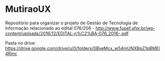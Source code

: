 # MutiraoUX
Repositório para organizar o projeto de Gestão de Tecnologia de Informação relacionado ao edital 076/206 - http://www.fupef.ufpr.br/wp-content/uploads/2016/12/EDITAL-n%C2%BA-076_2016-.pdf

Pasta no drive: https://drive.google.com/drive/u/0/folders/0BxeMcx_w54mUNXBpZ1pBMEl4Rmc 

